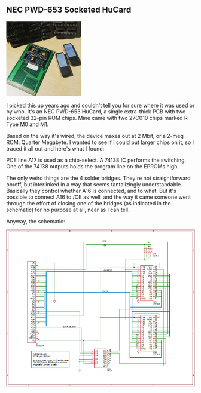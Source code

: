 ## NEC PWD-653 Socketed HuCard

![PCE ](pce_proto.jpg) 

I picked this up years ago and couldn't tell you for sure where it was used or by who. It's an NEC PWD-653 HuCard, a single extra-thick PCB with two socketed 32-pin ROM chips. Mine came with two 27C010 chips marked R-Type M0 and M1.

Based on the way it's wired, the device maxes out at 2 Mbit, or a 2-meg ROM. Quarter Megabyte. I wanted to see if I could put larger chips on it, so I traced it all out and here's what I found:

PCE line A17 is used as a chip-select. A 74138 IC performs the switching. One of the 74138 outputs holds the program line on the EPROMs high.

The only weird things are the 4 solder bridges. They're not straightforward on/off, but interlinked in a way that seems tantalizingly understandable. Basically they control whether A16 is connected, and to what. But it's possible to connect A16 to /OE as well, and the way it came someone went through the effort of closing one of the bridges (as indicated in the schematic) for no purpose at all, near as I can tell.

Anyway, the schematic:

[![img](pce_proto.png)](https://gamesx.com/wiki/lib/exe/detail.php?id=schematics%3Anec-pwd-653&media=schematics:pce_proto.png)